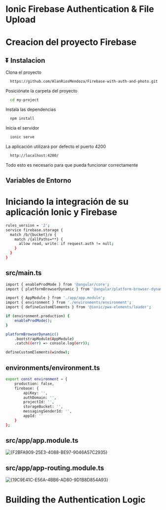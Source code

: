 #  Ionic Firebase Authentication & File Upload 


# Creacion del proyecto Firebase 

## ⏬ Instalacion

Clona el proyecto

```bash
  https://github.com/AlanRiosMendoza/Firebase-with-auth-and-photo.git
```

Posiciónate la carpeta del proyecto

```bash
  cd my-project
```

Instala las dependencias

```bash
  npm install
```

Inicia el servidor

```bash
  ionic serve
```



La aplicación utilizará por defecto el puerto 4200

```bash
  http://localhost:4200/
```

Todo esto es necesario para que pueda funcionar correctamente

##  Variables de Entorno

# Iniciando la integración de su aplicación Ionic y Firebase 


```bash
rules_version = '2';
service firebase.storage {
  match /b/{bucket}/o {
    match /{allPaths=**} {
      allow read, write: if request.auth != null;
    }
  }
}
```


##  src/main.ts

```bash
import { enableProdMode } from '@angular/core';
import { platformBrowserDynamic } from '@angular/platform-browser-dynamic';

import { AppModule } from './app/app.module';
import { environment } from './environments/environment';
import { defineCustomElements } from '@ionic/pwa-elements/loader';

if (environment.production) {
	enableProdMode();
}

platformBrowserDynamic()
	.bootstrapModule(AppModule)
	.catch((err) => console.log(err));

defineCustomElements(window);
```

## environments/environment.ts

```bash
export const environment = {
	production: false,
	firebase: {
		apiKey: '',
		authDomain: '',
		projectId: '',
		storageBucket: '',
		messagingSenderId: '',
		appId: ''
	}
};
```
## src/app/app.module.ts 
![{F2BFA909-25E3-4088-BE97-9046A57C2935}](https://github.com/user-attachments/assets/ea47c7aa-eb0f-445e-8f93-fce35b716b24)

## src/app/app-routing.module.ts
![{19C9E41C-E56A-4BB6-AD80-9D1B8D854A93}](https://github.com/user-attachments/assets/e863273c-51bc-4cfe-871a-03e92d27c052)


# Building the Authentication Logic

























